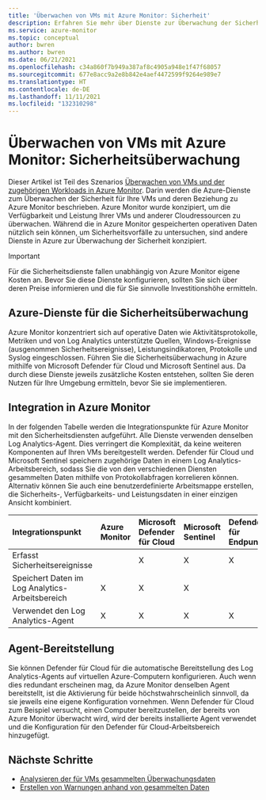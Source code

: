 ```yaml
---
title: 'Überwachen von VMs mit Azure Monitor: Sicherheit'
description: Erfahren Sie mehr über Dienste zur Überwachung der Sicherheit von VMs und deren Beziehung zu Azure Monitor.
ms.service: azure-monitor
ms.topic: conceptual
author: bwren
ms.author: bwren
ms.date: 06/21/2021
ms.openlocfilehash: c34a860f7b949a387af8c4905a948e1f47f68057
ms.sourcegitcommit: 677e8acc9a2e8b842e4aef4472599f9264e989e7
ms.translationtype: HT
ms.contentlocale: de-DE
ms.lasthandoff: 11/11/2021
ms.locfileid: "132310298"
---
```

# <a name="monitor-virtual-machines-with-azure-monitor-security-monitoring"></a>Überwachen von VMs mit Azure Monitor: Sicherheitsüberwachung
Dieser Artikel ist Teil des Szenarios [Überwachen von VMs und der zugehörigen Workloads in Azure Monitor](monitor-virtual-machine.md). Darin werden die Azure-Dienste zum Überwachen der Sicherheit für Ihre VMs und deren Beziehung zu Azure Monitor beschrieben. Azure Monitor wurde konzipiert, um die Verfügbarkeit und Leistung Ihrer VMs und anderer Cloudressourcen zu überwachen. Während die in Azure Monitor gespeicherten operativen Daten nützlich sein können, um Sicherheitsvorfälle zu untersuchen, sind andere Dienste in Azure zur Überwachung der Sicherheit konzipiert. 

> [!IMPORTANT]
> Für die Sicherheitsdienste fallen unabhängig von Azure Monitor eigene Kosten an. Bevor Sie diese Dienste konfigurieren, sollten Sie sich über deren Preise informieren und die für Sie sinnvolle Investitionshöhe ermitteln.

## <a name="azure-services-for-security-monitoring"></a>Azure-Dienste für die Sicherheitsüberwachung
Azure Monitor konzentriert sich auf operative Daten wie Aktivitätsprotokolle, Metriken und von Log Analytics unterstützte Quellen, Windows-Ereignisse (ausgenommen Sicherheitsereignisse), Leistungsindikatoren, Protokolle und Syslog eingeschlossen. Führen Sie die Sicherheitsüberwachung in Azure mithilfe von Microsoft Defender für Cloud und Microsoft Sentinel aus. Da durch diese Dienste jeweils zusätzliche Kosten entstehen, sollten Sie deren Nutzen für Ihre Umgebung ermitteln, bevor Sie sie implementieren.


## <a name="integration-with-azure-monitor"></a>Integration in Azure Monitor
In der folgenden Tabelle werden die Integrationspunkte für Azure Monitor mit den Sicherheitsdiensten aufgeführt. Alle Dienste verwenden denselben Log Analytics-Agent. Dies verringert die Komplexität, da keine weiteren Komponenten auf Ihren VMs bereitgestellt werden. Defender für Cloud und Microsoft Sentinel speichern zugehörige Daten in einem Log Analytics-Arbeitsbereich, sodass Sie die von den verschiedenen Diensten gesammelten Daten mithilfe von Protokollabfragen korrelieren können. Alternativ können Sie auch eine benutzerdefinierte Arbeitsmappe erstellen, die Sicherheits-, Verfügbarkeits- und Leistungsdaten in einer einzigen Ansicht kombiniert.

| Integrationspunkt       | Azure Monitor | Microsoft Defender für Cloud | Microsoft Sentinel | Defender für Endpunkt |
|:---|:---|:---|:---|:---|
| Erfasst Sicherheitsereignisse     |   | X | X | X |
| Speichert Daten im Log Analytics-Arbeitsbereich | X | X | X |   | 
| Verwendet den Log Analytics-Agent     | X | X | X | X | 



## <a name="agent-deployment"></a>Agent-Bereitstellung
Sie können Defender für Cloud für die automatische Bereitstellung des Log Analytics-Agents auf virtuellen Azure-Computern konfigurieren. Auch wenn dies redundant erscheinen mag, da Azure Monitor denselben Agent bereitstellt, ist die Aktivierung für beide höchstwahrscheinlich sinnvoll, da sie jeweils eine eigene Konfiguration vornehmen. Wenn Defender für Cloud zum Beispiel versucht, einen Computer bereitzustellen, der bereits von Azure Monitor überwacht wird, wird der bereits installierte Agent verwendet und die Konfiguration für den Defender für Cloud-Arbeitsbereich hinzugefügt.

## <a name="next-steps"></a>Nächste Schritte

* [Analysieren der für VMs gesammelten Überwachungsdaten](monitor-virtual-machine-analyze.md)
* [Erstellen von Warnungen anhand von gesammelten Daten](monitor-virtual-machine-alerts.md)

